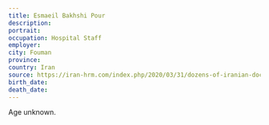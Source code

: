 ```yaml
---
title: Esmaeil Bakhshi Pour
description: 
portrait: 
occupation: Hospital Staff
employer: 
city: Fouman
province: 
country: Iran
source: https://iran-hrm.com/index.php/2020/03/31/dozens-of-iranian-doctors-died-during-irans-coronavirus-crisis/
birth_date: 
death_date: 
---
```


Age unknown.
